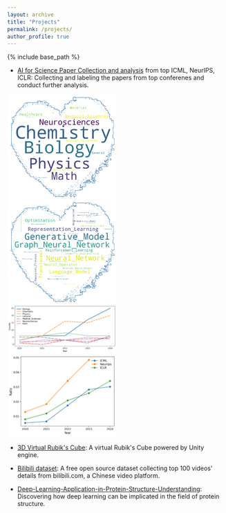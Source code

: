 ```yaml
---
layout: archive
title: "Projects"
permalink: /projects/
author_profile: true
---
```


{% include base_path %}


* [AI for Science Paper Collection and analysis](https://github.com/Zixuan-Wang1215/AI_for_Science_paper_collection) from top ICML, NeurIPS, ICLR: Collecting and labeling the papers from top conferenes and conduct further analysis.
<img src="../images/science.png" alt="Screenshot of the Project" style="width:50%; height:auto;" />
<img src="../images/ml.png" alt="Screenshot of the Project" style="width:50%; height:auto;" />
<img src="../images/conference_application_year.png" alt="Screenshot of the Project" style="width:50%; height:auto;" />
<img src="../images/ai4s_paper_ratio.png" alt="Screenshot of the Project" style="width:50%; height:auto;" />


* [3D Virtual Rubik's Cube](https://github.com/Zixuan-Wang1215/3D-Virtual-Rubiks-Cube): A virtual Rubik's Cube powered by Unity engine.

* [Bilibili dataset](https://github.com/Zixuan-Wang1215/Bilibili_Dataset): A free open source dataset collecting top 100 videos' details from bilibili.com, a Chinese video platform.

* [Deep-Learning-Application-in-Protein-Structure-Understanding](https://github.com/Zixuan-Wang1215/Deep-Learning-Application-in-Protein-Structure-Understanding): Discovering how deep learning can be implicated in the field of protein structure.
